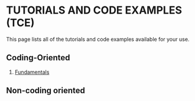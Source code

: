 # TUTORIALS AND CODE EXAMPLES (TCE)

This page lists all of the tutorials and code examples available for your use. 

## Coding-Oriented 

1. [Fundamentals](https://aureliuszi.github.io/pacwiki/tutorialsCodeExamples/codeExamples/fundamentals/)

## Non-coding oriented
  
